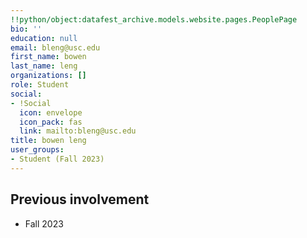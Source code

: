 ```yaml
---
!!python/object:datafest_archive.models.website.pages.PeoplePage
bio: ''
education: null
email: bleng@usc.edu
first_name: bowen
last_name: leng
organizations: []
role: Student
social:
- !Social
  icon: envelope
  icon_pack: fas
  link: mailto:bleng@usc.edu
title: bowen leng
user_groups:
- Student (Fall 2023)
---
```



## Previous involvement

* Fall 2023

